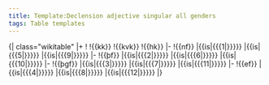 ```yaml
---
title: Template:Declension adjective singular all genders
tags: Table templates
---
```


{| class="wikitable"
|+
!
!{{kk}}
!{{kvk}}
!{{hk}}
|-
!{{nf}}
|{{is|{{{1|}}}}}
|{{is|{{{5|}}}}}
|{{is|{{{9|}}}}}
|-
!{{þf}}
|{{is|{{{2|}}}}}
|{{is|{{{6|}}}}}
|{{is|{{{10|}}}}}
|-
!{{þgf}}
|{{is|{{{3|}}}}}
|{{is|{{{7|}}}}}
|{{is|{{{11|}}}}}
|-
!{{ef}}
|{{is|{{{4|}}}}}
|{{is|{{{8|}}}}}
|{{is|{{{12|}}}}}
|}